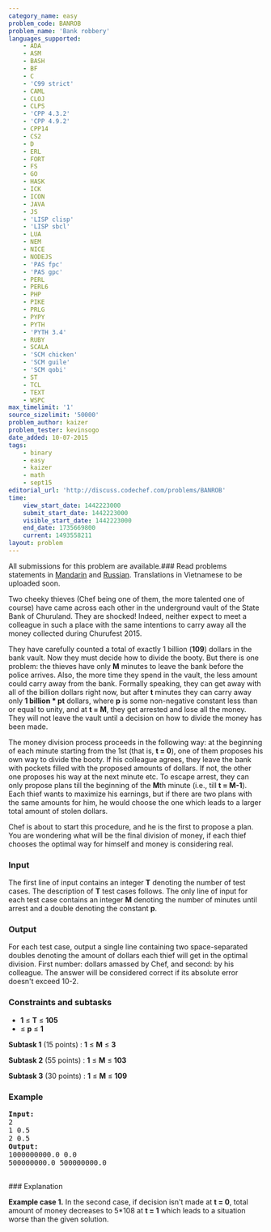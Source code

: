 ```yaml
---
category_name: easy
problem_code: BANROB
problem_name: 'Bank robbery'
languages_supported:
    - ADA
    - ASM
    - BASH
    - BF
    - C
    - 'C99 strict'
    - CAML
    - CLOJ
    - CLPS
    - 'CPP 4.3.2'
    - 'CPP 4.9.2'
    - CPP14
    - CS2
    - D
    - ERL
    - FORT
    - FS
    - GO
    - HASK
    - ICK
    - ICON
    - JAVA
    - JS
    - 'LISP clisp'
    - 'LISP sbcl'
    - LUA
    - NEM
    - NICE
    - NODEJS
    - 'PAS fpc'
    - 'PAS gpc'
    - PERL
    - PERL6
    - PHP
    - PIKE
    - PRLG
    - PYPY
    - PYTH
    - 'PYTH 3.4'
    - RUBY
    - SCALA
    - 'SCM chicken'
    - 'SCM guile'
    - 'SCM qobi'
    - ST
    - TCL
    - TEXT
    - WSPC
max_timelimit: '1'
source_sizelimit: '50000'
problem_author: kaizer
problem_tester: kevinsogo
date_added: 10-07-2015
tags:
    - binary
    - easy
    - kaizer
    - math
    - sept15
editorial_url: 'http://discuss.codechef.com/problems/BANROB'
time:
    view_start_date: 1442223000
    submit_start_date: 1442223000
    visible_start_date: 1442223000
    end_date: 1735669800
    current: 1493558211
layout: problem
---
```

All submissions for this problem are available.###  Read problems statements in [Mandarin](http://www.codechef.com/download/translated/SEPT15/mandarin/BANROB.pdf) and [Russian](http://www.codechef.com/download/translated/SEPT15/russian/BANROB.pdf). Translations in Vietnamese to be uploaded soon.

Two cheeky thieves (Chef being one of them, the more talented one of course) have came across each other in the underground vault of the State Bank of Churuland. They are shocked! Indeed, neither expect to meet a colleague in such a place with the same intentions to carry away all the money collected during Churufest 2015.

They have carefully counted a total of exactly 1 billion (**109**) dollars in the bank vault. Now they must decide how to divide the booty. But there is one problem: the thieves have only **M** minutes to leave the bank before the police arrives. Also, the more time they spend in the vault, the less amount could carry away from the bank. Formally speaking, they can get away with all of the billion dollars right now, but after **t** minutes they can carry away only  **1 billion \* pt** dollars, where **p** is some non-negative constant less than or equal to unity, and at **t = M**, they get arrested and lose all the money.
They will not leave the vault until a decision on how to divide the money has been made.

The money division process proceeds in the following way: at the beginning of each minute starting from the 1st (that is, **t = 0**), one of them proposes his own way to divide the booty. If his colleague agrees, they leave the bank with pockets filled with the proposed amounts of dollars. If not, the other one proposes his way at the next minute etc. To escape arrest, they can only propose plans till the beginning of the **M**th minute (i.e., till **t = M-1**).
Each thief wants to maximize his earnings, but if there are two plans with the same amounts for him, he would choose the one which leads to a larger total amount of stolen dollars.

Chef is about to start this procedure, and he is the first to propose a plan. You are wondering what will be the final division of money, if each thief chooses the optimal way for himself and money is considering real.

### Input

The first line of input contains an integer **T** denoting the number of test cases. The description of **T** test cases follows. The only line of input for each test case contains an integer **M** denoting the number of minutes until arrest and a double denoting the constant **p**.

### Output

For each test case, output a single line containing two space-separated doubles denoting the amount of dollars each thief will get in the optimal division. First number: dollars amassed by Chef, and second: by his colleague. The answer will be considered correct if its absolute error doesn't exceed 10-2.

### Constraints and subtasks

- **1** ≤ **T** ≤ **105**
- ≤ **p** ≤  **1**

**Subtask 1** (15 points) :
**1** ≤ **M** ≤ **3**

**Subtask 2** (55 points) :
**1** ≤ **M** ≤  **103**

**Subtask 3** (30 points) :
**1** ≤ **M** ≤ **109**

### Example

<pre><b>Input:</b>
2
1 0.5
2 0.5
<b>Output:</b>
1000000000.0 0.0
500000000.0 500000000.0

</pre>### Explanation
**Example case 1.** In the second case, if decision isn't made at **t = 0**, total amount of money decreases to 5\*108 at **t = 1** which leads to a situation worse than the given solution.
